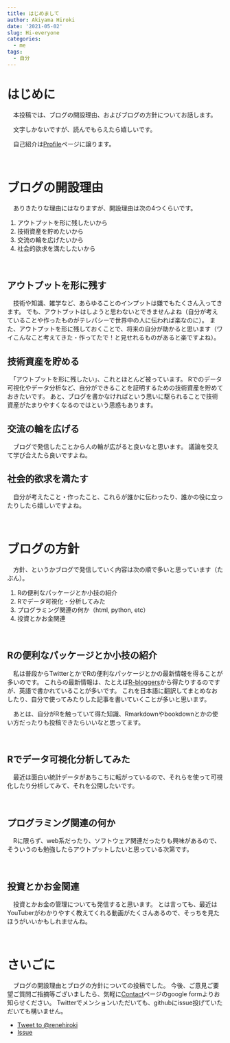 ```yaml
---
title: はじめまして
author: Akiyama Hiroki
date: '2021-05-02'
slug: Hi-everyone
categories:
  - me
tags:
  - 自分
---
```



# はじめに

　本投稿では、ブログの開設理由、およびブログの方針についてお話します。  

　文字しかないですが、読んでもらえたら嬉しいです。  

　自己紹介は[Profile](https://renehiroki.rbind.io/profile/)ページに譲ります。

<br>

# ブログの開設理由

　ありきたりな理由にはなりますが、開設理由は次の4つくらいです。

1. アウトプットを形に残したいから
2. 技術資産を貯めたいから
3. 交流の輪を広げたいから
4. 社会的欲求を満たしたいから

<br>

## アウトプットを形に残す


　技術や知識、雑学など、あらゆることのインプットは嫌でもたくさん入ってきます。
でも、アウトプットはしようと思わないとできませんよね（自分が考えていることや作ったものがテレパシーで世界中の人に伝われば楽なのに）。
また、アウトプットを形に残しておくことで、将来の自分が助かると思います（ワイこんなこと考えてきた・作ってたで！と見せれるものがあると楽ですよね）。


## 技術資産を貯める


　「アウトプットを形に残したい」、これとほとんど被っています。
Rでのデータ可視化やデータ分析など、自分ができることを証明するための技術資産を貯めておきたいです。
あと、ブログを書かなければという思いに駆られることで技術資産がたまりやすくなるのではという思惑もあります。


## 交流の輪を広げる


　ブログで発信したことから人の輪が広がると良いなと思います。
議論を交えて学び合えたら良いですよね。


## 社会的欲求を満たす


　自分が考えたこと・作ったこと、これらが誰かに伝わったり、誰かの役に立ったりしたら嬉しいですよね。

<br>

# ブログの方針

　方針、というかブログで発信していく内容は次の順で多いと思っています（たぶん）。

1. Rの便利なパッケージとか小技の紹介
2. Rでデータ可視化・分析してみた
3. プログラミング関連の何か（html, python, etc）
4. 投資とかお金関連

<br>

## Rの便利なパッケージとか小技の紹介


　私は普段からTwitterとかでRの便利なパッケージとかの最新情報を得ることが多いのです。
これらの最新情報は、たとえば[R-bloggers](https://www.r-bloggers.com/)から得たりするのですが、英語で書かれていることが多いです。
これを日本語に翻訳してまとめなおしたり、自分で使ってみたりした記事を書いていくことが多いと思います。

　あとは、自分がRを触っていて得た知識、Rmarkdownやbookdownとかの使い方だったりも投稿できたらいいなと思ってます。

<br>

## Rでデータ可視化分析してみた


　最近は面白い統計データがあちこちに転がっているので、それらを使って可視化したり分析してみて、それを公開したいです。

<br>

## プログラミング関連の何か


　Rに限らず、web系だったり、ソフトウェア関連だったりも興味があるので、そういうのも勉強したらアウトプットしたいと思っている次第です。

<br>

## 投資とかお金関連


　投資とかお金の管理についても発信すると思います。
とは言っても、最近はYouTuberがわかりやすく教えてくれる動画がたくさんあるので、そっちを見たほうがいいかもしれませんね。


<br>

# さいごに


　ブログの開設理由とブログの方針についての投稿でした。
今後、ご意見ご要望ご質問ご指摘等ございましたら、気軽に[Contact](https://renehiroki.rbind.io/contact/)ページのgoogle formよりお知らせください。
Twitterでメンションいただいても、githubにissue投げていただいても構いません。


<!-- Place this tag in your head or just before your close body tag. -->
<script async defer src="https://buttons.github.io/buttons.js"></script>


<ul>
<li>
<a href="https://twitter.com/intent/tweet?screen_name=renehiroki&ref_src=twsrc%5Etfw" class="twitter-mention-button" data-show-count="false">Tweet to @renehiroki</a><script async src="https://platform.twitter.com/widgets.js" charset="utf-8"></script>
</li>
<li>
<a class="github-button" href="https://github.com/renehiroki/profile/issues" data-icon="octicon-issue-opened" aria-label="Issue renehiroki/profile on GitHub">Issue</a>
</li>
</ul>

